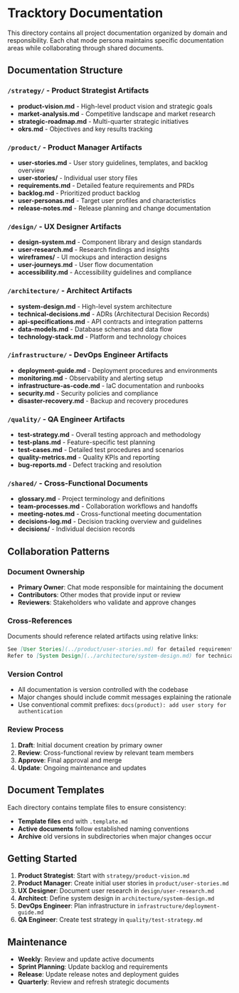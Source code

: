 # Tracktory Documentation

This directory contains all project documentation organized by domain and responsibility. Each chat mode persona maintains specific documentation areas while collaborating through shared documents.

## Documentation Structure

### `/strategy/` - Product Strategist Artifacts

- **product-vision.md** - High-level product vision and strategic goals
- **market-analysis.md** - Competitive landscape and market research
- **strategic-roadmap.md** - Multi-quarter strategic initiatives
- **okrs.md** - Objectives and key results tracking

### `/product/` - Product Manager Artifacts

- **user-stories.md** - User story guidelines, templates, and backlog overview
- **user-stories/** - Individual user story files
- **requirements.md** - Detailed feature requirements and PRDs
- **backlog.md** - Prioritized product backlog
- **user-personas.md** - Target user profiles and characteristics
- **release-notes.md** - Release planning and change documentation

### `/design/` - UX Designer Artifacts

- **design-system.md** - Component library and design standards
- **user-research.md** - Research findings and insights
- **wireframes/** - UI mockups and interaction designs
- **user-journeys.md** - User flow documentation
- **accessibility.md** - Accessibility guidelines and compliance

### `/architecture/` - Architect Artifacts

- **system-design.md** - High-level system architecture
- **technical-decisions.md** - ADRs (Architectural Decision Records)
- **api-specifications.md** - API contracts and integration patterns
- **data-models.md** - Database schemas and data flow
- **technology-stack.md** - Platform and technology choices

### `/infrastructure/` - DevOps Engineer Artifacts

- **deployment-guide.md** - Deployment procedures and environments
- **monitoring.md** - Observability and alerting setup
- **infrastructure-as-code.md** - IaC documentation and runbooks
- **security.md** - Security policies and compliance
- **disaster-recovery.md** - Backup and recovery procedures

### `/quality/` - QA Engineer Artifacts

- **test-strategy.md** - Overall testing approach and methodology
- **test-plans.md** - Feature-specific test planning
- **test-cases.md** - Detailed test procedures and scenarios
- **quality-metrics.md** - Quality KPIs and reporting
- **bug-reports.md** - Defect tracking and resolution

### `/shared/` - Cross-Functional Documents

- **glossary.md** - Project terminology and definitions
- **team-processes.md** - Collaboration workflows and handoffs
- **meeting-notes.md** - Cross-functional meeting documentation
- **decisions-log.md** - Decision tracking overview and guidelines
- **decisions/** - Individual decision records

## Collaboration Patterns

### Document Ownership

- **Primary Owner**: Chat mode responsible for maintaining the document
- **Contributors**: Other modes that provide input or review
- **Reviewers**: Stakeholders who validate and approve changes

### Cross-References

Documents should reference related artifacts using relative links:

```markdown
See [User Stories](../product/user-stories.md) for detailed requirements.
Refer to [System Design](../architecture/system-design.md) for technical context.
```

### Version Control

- All documentation is version controlled with the codebase
- Major changes should include commit messages explaining the rationale
- Use conventional commit prefixes: `docs(product): add user story for authentication`

### Review Process

1. **Draft**: Initial document creation by primary owner
2. **Review**: Cross-functional review by relevant team members
3. **Approve**: Final approval and merge
4. **Update**: Ongoing maintenance and updates

## Document Templates

Each directory contains template files to ensure consistency:

- **Template files** end with `.template.md`
- **Active documents** follow established naming conventions
- **Archive** old versions in subdirectories when major changes occur

## Getting Started

1. **Product Strategist**: Start with `strategy/product-vision.md`
2. **Product Manager**: Create initial user stories in `product/user-stories.md`
3. **UX Designer**: Document user research in `design/user-research.md`
4. **Architect**: Define system design in `architecture/system-design.md`
5. **DevOps Engineer**: Plan infrastructure in `infrastructure/deployment-guide.md`
6. **QA Engineer**: Create test strategy in `quality/test-strategy.md`

## Maintenance

- **Weekly**: Review and update active documents
- **Sprint Planning**: Update backlog and requirements
- **Release**: Update release notes and deployment guides
- **Quarterly**: Review and refresh strategic documents
